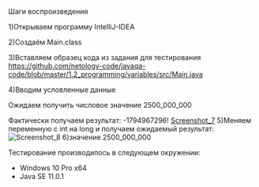 Шаги воспроизведения

1)Открываем программу IntelliJ-IDEA

2)Создаём Main.class

3)Вставляем образец кода из задания для тестирования https://github.com/netology-code/javaqa-code/blob/master/1.2_programming/variables/src/Main.java

4)Вводим условленные данные

Ожидаем получить числовое значение 2500_000_000

Фактически получаем результат: -1794967296!
[Screenshot_7](https://user-images.githubusercontent.com/88086013/154497380-bdf591c6-5335-4a61-bda4-8d3ccf23892c.jpg)
5)Меняем переменную с int на long и получаем ожидаемый результат:
![Screenshot_8](https://user-images.githubusercontent.com/88086013/154497474-40ed8435-c618-452b-82de-95382a8fefbf.jpg)
6)значение 2500_000_000

Тестирование производилось в следующем окружении:
* Windows 10 Pro x64
* Java SE 11.0.1
